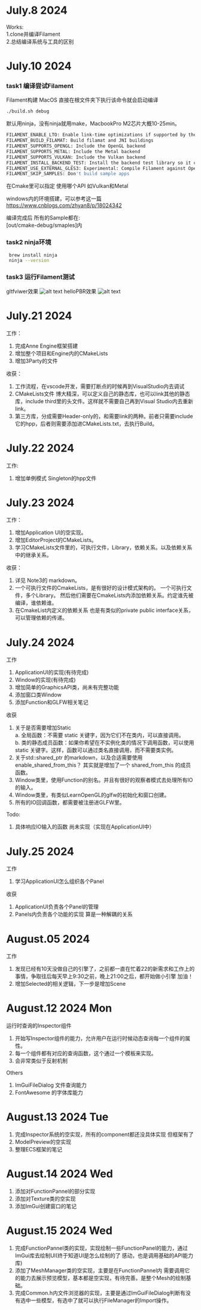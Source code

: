 # July.8 2024
Works:</br>
1.clone并编译Filament </br>
2.总结编译系统与工具的区别 </br>

# July.10 2024

### task1 编译尝试Filament
Filament构建 MacOS 直接在根文件夹下执行该命令就会启动编译
  ```sh
  ./build.sh debug
  ```
默认用ninja，没有ninja就用make，MacbookPro M2芯片大概10-25min。

  ```sh
  FILAMENT_ENABLE_LTO: Enable link-time optimizations if supported by the compiler
  FILAMENT_BUILD_FILAMAT: Build filamat and JNI buildings
  FILAMENT_SUPPORTS_OPENGL: Include the OpenGL backend
  FILAMENT_SUPPORTS_METAL: Include the Metal backend
  FILAMENT_SUPPORTS_VULKAN: Include the Vulkan backend
  FILAMENT_INSTALL_BACKEND_TEST: Install the backend test library so it can be consumed on iOS
  FILAMENT_USE_EXTERNAL_GLES3: Experimental: Compile Filament against OpenGL ES 3
  FILAMENT_SKIP_SAMPLES: Don't build sample apps
  ```
在Cmake里可以指定 使用哪个API 如Vulkan和Metal

windows内的环境搭建，可以参考这一篇 </br>
https://www.cnblogs.com/zhyan8/p/18024342

编译完成后 所有的Sample都在: </br>
[out/cmake-debug/smaples]内


### task2 ninja环境
 ```sh
  brew install ninja  
  ninja --version
  ```

### task3 运行Filament测试
gltfviwer效果
  ![alt text](assets/01.png)
helloPBR效果
  ![alt text](assets/02.png)

# July.21 2024
工作：
1. 完成Anne Engine框架搭建
2. 增加整个项目和Engine内的CMakeLists
3. 增加3Party的文件

收获：
1. 工作流程，在vscode开发，需要打断点的时候再到VisualStudio内去调试
2. CMakeLists文件 博大精深，可以定义自己的静态库，也可以link其他的静态库，include third里的头文件。这样就不需要自己再到Visual Studio内去重新link。
3. 第三方库，分成需要Header-only的，和需要link的两种。前者只需要include它的hpp，后者则需要添加进CMakeLists.txt，去执行Build。


# July.22 2024
工作:
1. 增加单例模式 Singleton的hpp文件


# July.23 2024
工作：
1. 增加Application UI的空实现。
2. 增加EditorProject的CMakeLists。
3. 学习CMakeLists文件里的，可执行文件，Library，依赖关系。以及依赖关系中的继承关系。

收获：
1. 详见 Note3的 markdown。
2. 一个可执行文件的CmakeLists，是有很好的设计模式架构的。 一个可执行文件，多个Library。 然后他们需要在CmakeLists内添加依赖关系。约定谁先被编译，谁依赖谁。
3. 在CmakeList内定义的依赖关系 也是有类似的private public interface关系，可以管理依赖的传递。


# July.24 2024
工作
1. ApplicationUI的实现(有待完成)
2. Window的实现(有待完成)
3. 增加简单的GraphicsAPI类，尚未有完整功能
4. 添加窗口类Window
5. 添加Function和GLFW相关笔记

收获
1. 关于是否需要增加Static</br>
  a. 全局函数：不需要 static 关键字，因为它们不在类内，可以直接调用。</br>
  b. 类的静态成员函数：如果你希望在不实例化类的情况下调用函数，可以使用 static 关键字。这样，函数可以通过类名直接调用，而不需要类实例。</br>
2. 关于std::shared_ptr 的markdown，以及合适需要使用enable_shared_from_this？ 其实就是增加了一个 shared_from_this 的成员函数。
3. Window类里，使用Function的别名。并且有很好的观察者模式去处理所有IO的输入。
4. Window类里，有类似LearnOpenGL的glfw的初始化和窗口创建。
5. 所有的IO回调函数，都需要被注册进GLFW里。

Todo:
1. 具体响应IO输入的函数 尚未实现（实现在ApplicationUI中）

# July.25 2024
工作
1. 学习ApplicationUI怎么组织各个Panel

收获
1. ApplicationUI负责各个Panel的管理
2. Panels内负责各个功能的实现 算是一种解耦的关系

# August.05 2024
工作
1. 发现已经有10天没做自己的引擎了，之前都一直在忙着22的新需求和工作上的事情，争取往后每天早上9:30之前，晚上21:00之后，都开始做小引擎 加油！
2. 增加Selected的相关逻辑，下一步是增加Scene

# August.12 2024 Mon

运行时查询的Inspector组件
1. 开始写Inspector组件的能力，允许用户在运行时候动态查询每一个组件的属性。
2. 每一个组件都有对应的查询函数，这个通过一个模板来实现。
3. 会非常类似于反射机制

Others
1. ImGuiFileDialog 文件查询能力
2. FontAwesome 的字体库能力

# August.13 2024 Tue

1. 完成Inspector系统的空实现，所有的component都还没具体实现 但框架有了
2. ModelPreview的空实现
3. 整理ECS框架的笔记

# August.14 2024 Wed

1. 添加对FunctionPannel的部分实现
2. 添加对Texture类的空实现
3. 添加ImGui创建窗口的笔记

# August.15 2024 Wed

1. 完成FunctionPannel类的实现，实现绘制一些FunctionPanel的能力，通过ImGui库去绘制UI(终于知道UI是怎么绘制的了 感动，也是调用基础的API能力库)
2. 添加了MeshManager类的空实现，主要是在FunctionPannel内 需要调用它的能力去展示预览模型，基本都是空实现，有待完善。是整个Mesh的绘制基础。
3. 完成Common.h内文件浏览器的实现，主要是通过ImGuiFileDialog判断有没有选中一些模型，有选中了就可以执行FileManager的Import操作。